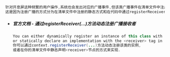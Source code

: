 ```java
针对开息屏这种频繁的用户操作,系统也会发出对应的广播事件,但该类广播事件在清单文件中注册对应的广播接收者时不生效 . . .
这是因为注册广播的方式分为在清单文件中注册的静态方式和在代码中通过registerReceiver(...)方法注册的动态方式两种.
```

* ##### 官方文档 - 通过registerReceiver\(...\)方法动态注册广播接收者

  ```java
  You can either dynamically register an instance of this class with Context#registerReceiver 
  or statically declare an implementation with the <receiver> tag in your AndroidManifest.xml.
  你可以通过context.registerReceiver(...)方法动态注册该类的实例,
  或者在你的清单文件中静态声明<receiver>节点的方式来实现.
  ```



